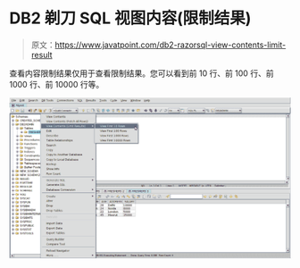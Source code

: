 # DB2 剃刀 SQL 视图内容(限制结果)

> 原文：<https://www.javatpoint.com/db2-razorsql-view-contents-limit-result>

查看内容限制结果仅用于查看限制结果。您可以看到前 10 行、前 100 行、前 1000 行、前 10000 行等。

![DB2 view contents 3](img/041e80329b5bbd46679e928b621d3d9f.png)